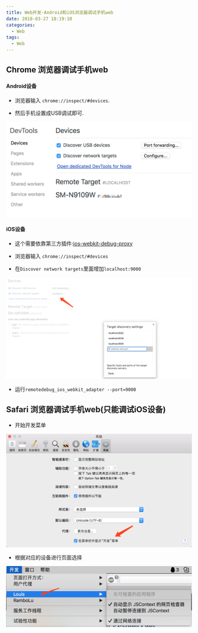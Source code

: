 ```yaml
---
title: Web开发-Android和iOS浏览器调试手机web
date: 2018-03-27 18:19:10
categories:
  - Web
tags: 
  - Web
---
```


## Chrome 浏览器调试手机web
#### Android设备
*  浏览器输入 `chrome://inspect/#devices`.

*  然后手机设置成USB调试即可.

![](https://raw.githubusercontent.com/RamboLouis/MyHexo/master/hexo-source/images/2018-03-27/01.png)

#### iOS设备
* 这个需要依靠第三方插件:[ios-webkit-debug-proxy](https://github.com/google/ios-webkit-debug-proxy)

* 浏览器输入 `chrome://inspect/#devices`

* 在`Discover network targets`里面增加`localhost:9000`

![](https://raw.githubusercontent.com/RamboLouis/MyHexo/master/hexo-source/images/2018-03-27/02.png)

* 运行`remotedebug_ios_webkit_adapter --port=9000`

## Safari 浏览器调试手机web(只能调试iOS设备)

* 开始开发菜单

![](https://raw.githubusercontent.com/RamboLouis/MyHexo/master/hexo-source/images/2018-03-27/03.png)

* 根据对应的设备进行页面选择

![](https://raw.githubusercontent.com/RamboLouis/MyHexo/master/hexo-source/images/2018-03-27/04.png)

